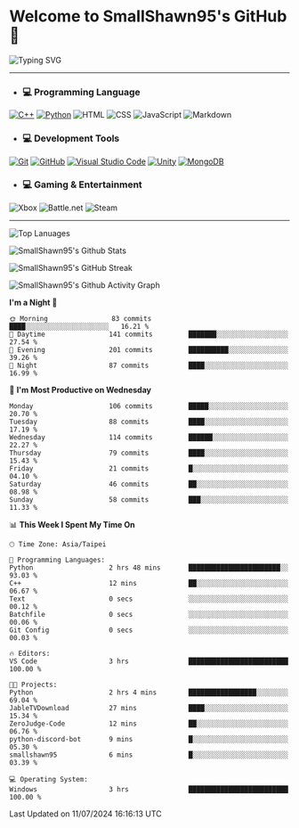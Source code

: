 # Welcome to SmallShawn95's GitHub 👋

![Typing SVG](https://readme-typing-svg.demolab.com/?lines=print("Hello,+world");cout+>>+"Hello,+world!";console.log("Hello,+world!")&center=true&vCenter=true&size=22&random=true)

***
<!-- https://shields.io/, https://simpleicons.org/ -->
* ### 💻 Programming Language
[![C++](https://img.shields.io/badge/-C++-00599C?style=flat-square&logo=cplusplus)](https://cplusplus.com/)
[![Python](https://img.shields.io/badge/-Python-3776AB?style=flat-square&logo=python&logoColor=white)](https://www.python.org/)
![HTML](https://img.shields.io/badge/-HTML-E34F26?style=flat-square&logo=html5&logoColor=white)
![CSS](https://img.shields.io/badge/-CSS-1572B6?style=flat-square&logo=css3)
![JavaScript](https://img.shields.io/badge/-JavaScript-F7DF1E?style=flat-square&logo=javascript&logoColor=white)
![Markdown](https://img.shields.io/badge/-Markdown-000000?style=flat-square&logo=markdown)
* ### 💻 Development Tools
[![Git](https://img.shields.io/badge/-Git-f05032?style=flat-square&logo=git&logoColor=white)](https://git-scm.com/)
[![GitHub](https://img.shields.io/badge/-GitHub-181717?style=flat-square&logo=github)](https://github.com/)
[![Visual Studio Code](https://img.shields.io/badge/-Visual%20Studio%20Code-007ACC?style=flat-square&logo=visualstudiocode)](https://code.visualstudio.com/)
[![Unity](https://img.shields.io/badge/-Unity-000000?style=flat-square&logo=unity)](https://unity.com/)
[![MongoDB](https://img.shields.io/badge/-MongoDB-47A248?style=flat-square&logo=mongodb&logoColor=white)](https://www.mongodb.com/)
* ### 💻 Gaming & Entertainment
![Xbox](https://img.shields.io/badge/-Xbox-107C10?style=flat-square&logo=xbox)
![Battle.net](https://img.shields.io/badge/-Battle.net-4381C3?style=flat-square&logo=battledotnet&logoColor=white)
![Steam](https://img.shields.io/badge/-Steam-000000?style=flat-square&logo=steam)
***

<!-- ![GitHub User's Stars](https://img.shields.io/github/stars/smallshawn95?color=orange&label=Stars&labelColor=yellow) -->
<!-- ![GitHub Followers](https://img.shields.io/github/followers/smallshawn95?color=orange&label=Followers&labelColor=FFDBAC) -->

![Top Lanuages](https://github-readme-stats.vercel.app/api/top-langs/?username=smallshawn95&theme=holi&layout=donut&size_weight=0.5&count_weight=0.5&exclude_repo=smallshawn95.github.io)

![SmallShawn95's Github Stats](https://github-readme-stats.vercel.app/api?username=smallshawn95&theme=holi&show_icons=true&rank_icon=github)

![SmallShawn95's GitHub Streak](https://streak-stats.demolab.com/?user=smallshawn95&theme=holi-theme&date_format=M%20j%5B%2C%20Y%5D)

![SmallShawn95's Github Activity Graph](https://github-readme-activity-graph.vercel.app/graph?username=smallshawn95&theme=tokyo-night)

<!-- ![SmallShawn95's WakaTime Stats](https://github-readme-stats.vercel.app/api/wakatime?username=smallshawn95) -->
<!-- ![Repositorie Card](https://github-readme-stats.vercel.app/api/pin/?username=smallshawn95&repo=Python-Discord-Bot-Course&theme=holi) -->
<!-- ![Repositorie Card](https://github-readme-stats.vercel.app/api/pin/?username=smallshawn95&repo=ZeroJudge-Code&theme=holi) -->

<!--START_SECTION:waka-->
**I'm a Night 🦉** 

```text
🌞 Morning                83 commits          ████░░░░░░░░░░░░░░░░░░░░░   16.21 % 
🌆 Daytime                141 commits         ███████░░░░░░░░░░░░░░░░░░   27.54 % 
🌃 Evening                201 commits         ██████████░░░░░░░░░░░░░░░   39.26 % 
🌙 Night                  87 commits          ████░░░░░░░░░░░░░░░░░░░░░   16.99 % 
```
📅 **I'm Most Productive on Wednesday** 

```text
Monday                   106 commits         █████░░░░░░░░░░░░░░░░░░░░   20.70 % 
Tuesday                  88 commits          ████░░░░░░░░░░░░░░░░░░░░░   17.19 % 
Wednesday                114 commits         ██████░░░░░░░░░░░░░░░░░░░   22.27 % 
Thursday                 79 commits          ████░░░░░░░░░░░░░░░░░░░░░   15.43 % 
Friday                   21 commits          █░░░░░░░░░░░░░░░░░░░░░░░░   04.10 % 
Saturday                 46 commits          ██░░░░░░░░░░░░░░░░░░░░░░░   08.98 % 
Sunday                   58 commits          ███░░░░░░░░░░░░░░░░░░░░░░   11.33 % 
```


📊 **This Week I Spent My Time On** 

```text
🕑︎ Time Zone: Asia/Taipei

💬 Programming Languages: 
Python                   2 hrs 48 mins       ███████████████████████░░   93.03 % 
C++                      12 mins             ██░░░░░░░░░░░░░░░░░░░░░░░   06.67 % 
Text                     0 secs              ░░░░░░░░░░░░░░░░░░░░░░░░░   00.12 % 
Batchfile                0 secs              ░░░░░░░░░░░░░░░░░░░░░░░░░   00.06 % 
Git Config               0 secs              ░░░░░░░░░░░░░░░░░░░░░░░░░   00.03 % 

🔥 Editors: 
VS Code                  3 hrs               █████████████████████████   100.00 % 

🐱‍💻 Projects: 
Python                   2 hrs 4 mins        █████████████████░░░░░░░░   69.04 % 
JableTVDownload          27 mins             ████░░░░░░░░░░░░░░░░░░░░░   15.34 % 
ZeroJudge-Code           12 mins             ██░░░░░░░░░░░░░░░░░░░░░░░   06.76 % 
python-discord-bot       9 mins              █░░░░░░░░░░░░░░░░░░░░░░░░   05.30 % 
smallshawn95             6 mins              █░░░░░░░░░░░░░░░░░░░░░░░░   03.39 % 

💻 Operating System: 
Windows                  3 hrs               █████████████████████████   100.00 % 
```


 Last Updated on 11/07/2024 16:16:13 UTC
<!--END_SECTION:waka-->

<!--
**smallshawn95/smallshawn95** is a ✨ _special_ ✨ repository because its `README.md` (this file) appears on your GitHub profile.

- 🔭 I’m currently working on ...
- 🌱 I’m currently learning ...
- 👯 I’m looking to collaborate on ...
- 🤔 I’m looking for help with ...
- 💬 Ask me about ...
- 📫 How to reach me: ...
- 😄 Pronouns: ...
- ⚡ Fun fact: ...
-->
